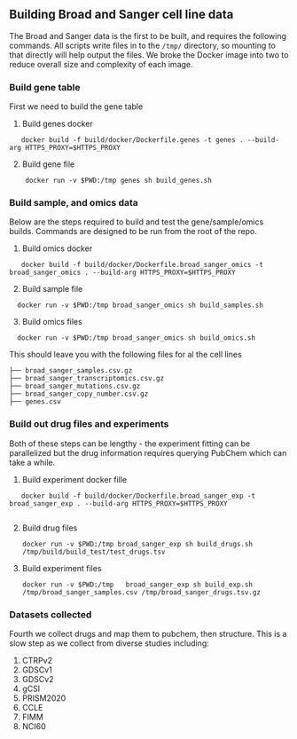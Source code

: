 ## Building Broad and Sanger cell line data
The Broad and Sanger data is the first to be built, and requires the
following commands. All scripts write files in to the `/tmp/`
directory, so mounting to that directly will help output the files. We
broke the Docker image into two to reduce overall size and complexity
of each image. 


### Build gene table
First we need to build the gene table

1. Build genes docker
```
   docker build -f build/docker/Dockerfile.genes -t genes . --build-arg HTTPS_PROXY=$HTTPS_PROXY 
```

2. Build gene file
```
	docker run -v $PWD:/tmp genes sh build_genes.sh
```

### Build sample, and omics data
Below are the steps required to build and test the gene/sample/omics
builds. Commands are designed to be run from the root of the repo. 

1. Build omics docker
```
   docker build -f build/docker/Dockerfile.broad_sanger_omics -t broad_sanger_omics . --build-arg HTTPS_PROXY=$HTTPS_PROXY 
```
2. Build sample file
```
  docker run -v $PWD:/tmp broad_sanger_omics sh build_samples.sh
```
3. Build omics files
```
  docker run -v $PWD:/tmp broad_sanger_omics sh build_omics.sh
```
This should leave you with the following files for al the cell lines
```
├── broad_sanger_samples.csv.gz
├── broad_sanger_transcriptomics.csv.gz
├── broad_sanger_mutations.csv.gz
├── broad_sanger_copy_number.csv.gz
├── genes.csv

```

### Build out drug files and experiments
Both of these steps can be lengthy - the experiment fitting can be
parallelized but the drug information requires querying PubChem which
can take a while.

1. Build experiment docker fille

```
   docker build -f build/docker/Dockerfile.broad_sanger_exp -t broad_sanger_exp . --build-arg HTTPS_PROXY=$HTTPS_PROXY 


```
2. Build drug files
   ```
   docker run -v $PWD:/tmp broad_sanger_exp sh build_drugs.sh /tmp/build/build_test/test_drugs.tsv
   ```
3. Build experiment files
   ```
   docker run -v $PWD:/tmp   broad_sanger_exp sh build_exp.sh /tmp/broad_sanger_samples.csv /tmp/broad_sanger_drugs.tsv.gz
   ```

### Datasets collected

Fourth we collect drugs and map them to pubchem, then structure. This
is a slow step as we collect from diverse studies including:
1. CTRPv2
2. GDSCv1
3. GDSCv2
4. gCSI
5. PRISM2020
6. CCLE
7. FIMM
8. NCI60


